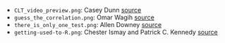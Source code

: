 * `CLT_video_preview.png`: Casey Dunn [source](https://www.nytimes.com/video/science/100000002452709/bunnies-dragons-and-the-normal-world.html)
* `guess_the_correlation.png`: Omar Wagih [source](http://guessthecorrelation.com/)
* `there_is_only_one_test.png`: Allen Downey [source](http://allendowney.blogspot.com/2016/06/there-is-still-only-one-test.html)
* `getting-used-to-R.png`: Chester Ismay and Patrick C. Kennedy [source](https://rbasics.netlify.com/)
